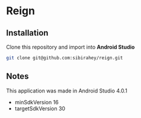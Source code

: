# Reign

## Installation
Clone this repository and import into **Android Studio**
```bash
git clone git@github.com:sibirahey/reign.git
```
## Notes
This application was made in Android Studio 4.0.1
- minSdkVersion 16
- targetSdkVersion 30
